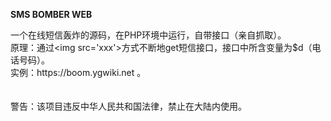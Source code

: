 <strong>SMS BOMBER WEB</strong>
<p>
一个在线短信轰炸的源码，在PHP环境中运行，自带接口（亲自抓取）。<br />
原理：通过&lt;img src='xxx'&gt;方式不断地get短信接口，接口中所含变量为$d（电话号码）。<br />
实例：https://boom.ygwiki.net 。<br />
<br />
<br />
警告：该项目违反中华人民共和国法律，禁止在大陆内使用。
</p>
<p>
	<br />
</p>
